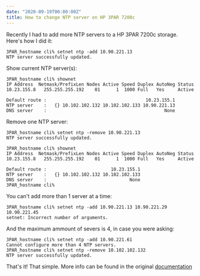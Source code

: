 ```yaml
---
date: "2020-09-19T00:00:00Z"
title: How to change NTP server on HP 3PAR 7200c
---
```


Recently I had to add more NTP servers to a HP 3PAR 7200c storage. Here's how I did it:
```
3PAR_hostname cli% setnet ntp -add 10.90.221.13
NTP server successfully updated.
```

Show current NTP server(s):
```
3PAR_hostname cli% shownet
IP Address  Netmask/PrefixLen Nodes Active Speed Duplex AutoNeg Status
10.23.155.8   255.255.255.192    01      1  1000 Full   Yes     Active

Default route :                                     10.23.155.1
NTP server    :   {} 10.102.102.132 10.102.102.133 10.90.221.13
DNS server    :                                            None
```

Remove one NTP server:
```
3PAR_hostname cli% setnet ntp -remove 10.90.221.13
NTP server successfully updated.

3PAR_hostname cli% shownet
IP Address  Netmask/PrefixLen Nodes Active Speed Duplex AutoNeg Status
10.23.155.8   255.255.255.192    01      1  1000 Full   Yes     Active

Default route :                        10.23.155.1
NTP server    :   {} 10.102.102.132 10.102.102.133
DNS server    :                               None
3PAR_hostname cli%
```

You can't add more than 1 server at a time:
```
3PAR_hostname cli% setnet ntp -add 10.90.221.13 10.90.221.29 10.90.221.45
setnet: Incorrect number of arguments.
```

And the maximum ammount of severs is 4, in case you were asking:
```
3PAR_hostname cli% setnet ntp -add 10.90.221.61
Cannot configure more than 4 NTP servers.
3PAR_hostname cli% setnet ntp -remove 10.102.102.132
NTP server successfully updated.
```

That's it! That simple. More info can be found in the original [documentation](https://support.hpe.com/hpesc/public/docDisplay?docId=c03583615&docLocale=en_US)
